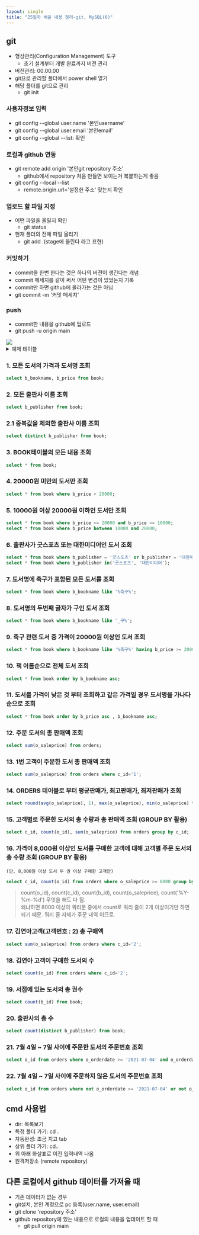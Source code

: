 ```yaml
---
layout: single
title: "25일차 배운 내용 정리-git, MySQL(6)"
---
```


## git

- 형상관리(Configuration Management) 도구
    - 초기 설계부터 개발 완료까지 버전 관리
- 버전관리: 00.00.00
- git으로 관리할 폴더에서 power shell 열기
- 해당 폴더를 git으로 관리
    - git init

### 사용자정보 입력

- git config --global user.name '본인username'
- git config --global user.email '본인email'
- git config --global --list: 확인

### 로컬과 github 연동

- git remote add origin '본인git repository 주소'
    - github에서 repository 처음 만들면 보이는거 복붙하는게 좋음
- git config --local --list
    - remote.origin.url='설정한 주소' 맞는지 확인

### 업로드 할 파일 지정

- 어떤 파일을 올릴지 확인
    - git status
- 현재 폴더의 전체 파일 올리기
    - git add .(stage에 올린다 라고 표현)

### 커밋하기

- commit을 한번 한다는 것은 하나의 버전이 생긴다는 개념
- commit 메세지를 같이 써서 어떤 변경이 있었는지 기록
- commit만 하면 github에 올라가는 것은 아님
- git commit -m '커밋 메세지'

### push

- commit한 내용을 github에 업로드
- git push -u origin main

<img src="../assets/images/Untitled-2022-04-21-1100.svg">

<details>
<summary>
예제 테이블
</summary>
<div markdown="1">

```sql
drop table book;
select * from book;
create table book (
	b_id int auto_increment,
    b_bookname varchar(40),
    b_publisher varchar(40),
    b_price int,
    constraint pk_book primary key(b_id)
);
insert into book(b_bookname, b_publisher, b_price) value('축구의 역사', '굿스포츠', 7000);
insert into book(b_bookname, b_publisher, b_price) value('축구스카우팅 리포트', '나무수', 13000);
insert into book(b_bookname, b_publisher, b_price) value('축구의 이해', '대한미디어', 22000);
insert into book(b_bookname, b_publisher, b_price) value('배구 바이블', '대한미디어', 35000);
insert into book(b_bookname, b_publisher, b_price) value('피겨 교본', '굿스포츠', 8000);
insert into book(b_bookname, b_publisher, b_price) value('피팅 단계별기술', '굿스포츠', 6000);
insert into book(b_bookname, b_publisher, b_price) value('야구의 추억', '이상미디어', 20000);
insert into book(b_bookname, b_publisher, b_price) value('야구를 부탁해', '이상미디어', 13000);
insert into book(b_bookname, b_publisher, b_price) value('올림픽 이야기', '삼성당', 7500);
insert into book(b_bookname, b_publisher, b_price) value('olympic champions', 'pearson', 13000);

drop table customer;
select * from customer;
create table customer (
	c_id int auto_increment,
    c_name varchar(40),
    c_address varchar(50),
    c_phone varchar(20),
    constraint pk_customer primary key(c_id)
);
insert into customer(c_name, c_address, c_phone) value('손흥민', '영국 런던', '000-5000-0001');
insert into customer(c_name, c_address, c_phone) value('김연아', '대한민국 서울', '000-6000-0001');
insert into customer(c_name, c_address, c_phone) value('김연경', '중국 상하이', '000-7000-0001');
insert into customer(c_name, c_address, c_phone) value('류현진', '캐나다 토론토', '000-8000-0001');
insert into customer(c_name, c_address, c_phone) value('이강인', '스페인 마요르카', null);

drop table orders;
select * from orders;
create table orders (
	o_id int auto_increment,
    c_id int,
    b_id int,
    o_saleprice int,
	o_orderdate date,
    constraint pk_orders primary key(o_id),
    constraint fk_orders_customer foreign key(c_id) references customer(c_id),
    constraint fk_orders_book foreign key(b_id) references book(b_id)
);
insert into orders(c_id, b_id, o_saleprice, o_orderdate) value(1, 1, 6000, '2021-07-01');
insert into orders(c_id, b_id, o_saleprice, o_orderdate) value(1, 3, 21000, '2021-07-03');
insert into orders(c_id, b_id, o_saleprice, o_orderdate) value(2, 5, 8000, '2021-07-03');
insert into orders(c_id, b_id, o_saleprice, o_orderdate) value(3, 6, 6000, '2021-07-04');
insert into orders(c_id, b_id, o_saleprice, o_orderdate) value(4, 7, 20000, '2021-07-05');
insert into orders(c_id, b_id, o_saleprice, o_orderdate) value(1, 2, 12000, '2021-07-07');
insert into orders(c_id, b_id, o_saleprice, o_orderdate) value(4, 8, 13000, '2021-07-07');
insert into orders(c_id, b_id, o_saleprice, o_orderdate) value(3, 10, 12000, '2021-07-08');
insert into orders(c_id, b_id, o_saleprice, o_orderdate) value(2, 10, 7000, '2021-07-09');
insert into orders(c_id, b_id, o_saleprice, o_orderdate) value(3, 8, 13000, '2021-07-10');
```
</div>
</details>

### 1. 모든 도서의 가격과 도서명 조회 

```sql
select b_bookname, b_price from book;
```

### 2. 모든 출판사 이름 조회 

```sql
select b_publisher from book;
```

### 2.1 중복값을 제외한 출판사 이름 조회 

```sql
select distinct b_publisher from book;
```

### 3. BOOK테이블의 모든 내용 조회 

```sql
select * from book;
```

### 4. 20000원 미만의 도서만 조회 

```sql
select * from book where b_price < 20000;
```

### 5. 10000원 이상 20000원 이하인 도서만 조회

```sql
select * from book where b_price <= 20000 and b_price >= 10000;
select * from book where b_price between 10000 and 20000;
```

### 6. 출판사가 굿스포츠 또는 대한미디어인 도서 조회 

```sql
select * from book where b_publisher = '굿스포츠' or b_publisher = '대한미디어';
select * from book where b_publisher in('굿스포츠', '대한미디어');
```

### 7. 도서명에 축구가 포함된 모든 도서를 조회

```sql
select * from book where b_bookname like '%축구%';
```

### 8. 도서명의 두번째 글자가 구인 도서 조회

```sql
select * from book where b_bookname like '_구%';
```

### 9. 축구 관련 도서 중 가격이 20000원 이상인 도서 조회

```sql
select * from book where b_bookname like '%축구%' having b_price >= 20000;
```

### 10. 책 이름순으로 전체 도서 조회

```sql
select * from book order by b_bookname asc;
```

### 11. 도서를 가격이 낮은 것 부터 조회하고 같은 가격일 경우 도서명을 가나다 순으로 조회

```sql
select * from book order by b_price asc , b_bookname asc;
```

### 12. 주문 도서의 총 판매액 조회 


```sql
select sum(o_saleprice) from orders;
```

### 13. 1번 고객이 주문한 도서 총 판매액 조회 

```sql
select sum(o_saleprice) from orders where c_id='1';
```

### 14. ORDERS 테이블로 부터 평균판매가, 최고판매가, 최저판매가 조회 

```sql
select round(avg(o_saleprice), 1), max(o_saleprice), min(o_saleprice) from orders;
```

### 15. 고객별로 주문한 도서의 총 수량과 총 판매액 조회 (GROUP BY 활용)

```sql
select c_id, count(o_id), sum(o_saleprice) from orders group by c_id;
```


### 16. 가격이 8,000원 이상인 도서를 구매한 고객에 대해 고객별 주문 도서의 총 수량 조회 (GROUP BY 활용)
    (단, 8,000원 이상 도서 두 권 이상 구매한 고객만) 

```sql
select c_id, count(o_id) from orders where o_saleprice >= 8000 group by c_id having count(c_id) >= 2;
```

>count(o_id), count(c_id), count(b_id), count(o_saleprice), count('%Y-%m-%d') 무엇을 해도 다 됨.\
왜냐하면 8000 이상의 쿼리문 중에서 count로 쿼리 줄이 2개 이상이기만 하면 되기 때문. 쿼리 줄 자체가 주문 내역 이므로.

### 17. 김연아고객(고객번호 : 2) 총 구매액

```sql
select sum(o_saleprice) from orders where c_id='2';
```

### 18. 김연아 고객이 구매한 도서의 수

```sql
select count(o_id) from orders where c_id='2';
```

### 19. 서점에 있는 도서의 총 권수

```sql
select count(b_id) from book;
```

### 20. 출판사의 총 수 

```sql
select count(distinct b_publisher) from book;
```

### 21. 7월 4일 ~ 7일 사이에 주문한 도서의 주문번호 조회 

```sql
select o_id from orders where o_orderdate >= '2021-07-04' and o_orderdate <= '2021-07-07';
```

### 22. 7월 4일 ~ 7일 사이에 주문하지 않은 도서의 주문번호 조회 

```sql
select o_id from orders where not o_orderdate >= '2021-07-04' or not o_orderdate <= '2021-07-07';
```

## cmd 사용법

- dir: 목록보기
- 특정 폴더 가기: cd .
- 자동완성: 조금 치고 tab
- 상위 폴더 가기: cd..
- 위 아래 화살표로 이전 입력내역 나옴
- 원격저장소 (remote repository)

## 다른 로컬에서 github 데이터를 가져올 때

- 기존 데이터가 없는 경우
- git설치, 본인 계정으로 pc 등록(user.name, user.email)
- git clone 'repository 주소'
- github repository에 있는 내용으로 로컬의 내용을 업데이트 할 때
    - git pull origin main
